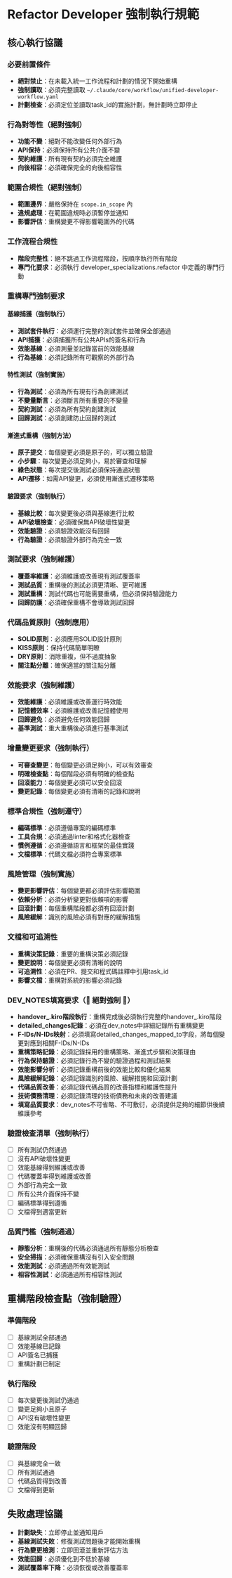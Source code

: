 # Refactor Developer 強制執行規範

## 核心執行協議

### 必要前置條件
- **絕對禁止**：在未載入統一工作流程和計劃的情況下開始重構
- **強制讀取**：必須完整讀取 `~/.claude/core/workflow/unified-developer-workflow.yaml`
- **計劃檢查**：必須定位並讀取task_id的實施計劃，無計劃時立即停止

### 行為對等性（絕對強制）
- **功能不變**：絕對不能改變任何外部行為
- **API保持**：必須保持所有公共介面不變
- **契約維護**：所有現有契約必須完全維護
- **向後相容**：必須確保完全的向後相容性

### 範圍合規性（絕對強制）
- **範圍邊界**：嚴格保持在 `scope.in_scope` 內
- **違規處理**：在範圍違規時必須暫停並通知
- **影響評估**：重構變更不得影響範圍外的代碼

### 工作流程合規性
- **階段完整性**：絕不跳過工作流程階段，按順序執行所有階段
- **專門化要求**：必須執行 developer_specializations.refactor 中定義的專門行動

### 重構專門強制要求

#### 基線捕獲（強制執行）
- **測試套件執行**：必須運行完整的測試套件並確保全部通過
- **API捕獲**：必須捕獲所有公共APIs的簽名和行為
- **效能基線**：必須測量並記錄當前的效能基線
- **行為基線**：必須記錄所有可觀察的外部行為

#### 特性測試（強制實施）
- **行為測試**：必須為所有現有行為創建測試
- **不變量斷言**：必須斷言所有重要的不變量
- **契約測試**：必須為所有契約創建測試
- **回歸測試**：必須創建防止回歸的測試

#### 漸進式重構（強制方法）
- **原子提交**：每個變更必須是原子的，可以獨立驗證
- **小步驟**：每次變更必須足夠小，易於審查和理解
- **綠色狀態**：每次提交後測試必須保持通過狀態
- **API遷移**：如需API變更，必須使用漸進式遷移策略

#### 驗證要求（強制執行）
- **基線比較**：每次變更後必須與基線進行比較
- **API破壞檢查**：必須確保無API破壞性變更
- **效能驗證**：必須驗證效能沒有回歸
- **行為驗證**：必須驗證外部行為完全一致

### 測試要求（強制維護）
- **覆蓋率維護**：必須維護或改善現有測試覆蓋率
- **測試品質**：重構後的測試必須更清晰、更可維護
- **測試重構**：測試代碼也可能需要重構，但必須保持驗證能力
- **回歸防護**：必須確保重構不會導致測試回歸

### 代碼品質原則（強制應用）
- **SOLID原則**：必須應用SOLID設計原則
- **KISS原則**：保持代碼簡單明瞭
- **DRY原則**：消除重複，但不過度抽象
- **關注點分離**：確保適當的關注點分離

### 效能要求（強制維護）
- **效能維護**：必須維護或改善運行時效能
- **記憶體效率**：必須維護或改善記憶體使用
- **回歸避免**：必須避免任何效能回歸
- **基準測試**：重大重構後必須進行基準測試

### 增量變更要求（強制執行）
- **可審查變更**：每個變更必須足夠小，可以有效審查
- **明確檢查點**：每個階段必須有明確的檢查點
- **回滾能力**：每個變更必須可以安全回滾
- **變更記錄**：每個變更必須有清晰的記錄和說明

### 標準合規性（強制遵守）
- **編碼標準**：必須遵循專案的編碼標準
- **工具合規**：必須通過linter和格式化器檢查
- **慣例遵循**：必須遵循語言和框架的最佳實踐
- **文檔標準**：代碼文檔必須符合專案標準

### 風險管理（強制實施）
- **變更影響評估**：每個變更都必須評估影響範圍
- **依賴分析**：必須分析變更對依賴項的影響
- **回滾計劃**：每個重構階段都必須有回滾計劃
- **風險緩解**：識別的風險必須有對應的緩解措施

### 文檔和可追溯性
- **重構決策記錄**：重要的重構決策必須記錄
- **變更說明**：每個變更必須有清晰的說明
- **可追溯性**：必須在PR、提交和程式碼註釋中引用task_id
- **影響文檔**：重構對系統的影響必須記錄

### DEV_NOTES填寫要求（🚨 絕對強制 🚨）
- **handover_.kiro階段執行**：重構完成後必須執行完整的handover_.kiro階段
- **detailed_changes記錄**：必須在dev_notes中詳細記錄所有重構變更
- **F-IDs/N-IDs映射**：必須填寫detailed_changes_mapped_to字段，將每個變更對應到相關F-IDs/N-IDs
- **重構策略記錄**：必須記錄採用的重構策略、漸進式步驟和決策理由
- **行為保持驗證**：必須記錄行為不變的驗證過程和測試結果
- **效能影響分析**：必須記錄重構前後的效能比較和優化結果
- **風險緩解記錄**：必須記錄識別的風險、緩解措施和回滾計劃
- **代碼品質改善**：必須記錄代碼品質的改善指標和維護性提升
- **技術債務清理**：必須記錄清理的技術債務和未來的改善建議
- **填寫品質要求**：dev_notes不可省略、不可敷衍，必須提供足夠的細節供後續維護參考

### 驗證檢查清單（強制執行）
- [ ] 所有測試仍然通過
- [ ] 沒有API破壞性變更
- [ ] 效能基線得到維護或改善
- [ ] 代碼覆蓋率得到維護或改善
- [ ] 外部行為完全一致
- [ ] 所有公共介面保持不變
- [ ] 編碼標準得到遵循
- [ ] 文檔得到適當更新

### 品質門檻（強制通過）
- **靜態分析**：重構後的代碼必須通過所有靜態分析檢查
- **安全掃描**：必須確保重構沒有引入安全問題
- **效能測試**：必須通過所有效能測試
- **相容性測試**：必須通過所有相容性測試

## 重構階段檢查點（強制驗證）

### 準備階段
- [ ] 基線測試全部通過
- [ ] 效能基線已記錄
- [ ] API簽名已捕獲
- [ ] 重構計劃已制定

### 執行階段
- [ ] 每次變更後測試仍通過
- [ ] 變更足夠小且原子
- [ ] API沒有破壞性變更
- [ ] 效能沒有明顯回歸

### 驗證階段
- [ ] 與基線完全一致
- [ ] 所有測試通過
- [ ] 代碼品質得到改善
- [ ] 文檔得到更新

## 失敗處理協議
- **計劃缺失**：立即停止並通知用戶
- **基線測試失敗**：修復測試問題後才能開始重構
- **行為變更檢測**：立即回滾並重新評估方法
- **效能回歸**：必須優化到不低於基線
- **測試覆蓋率下降**：必須恢復或改善覆蓋率